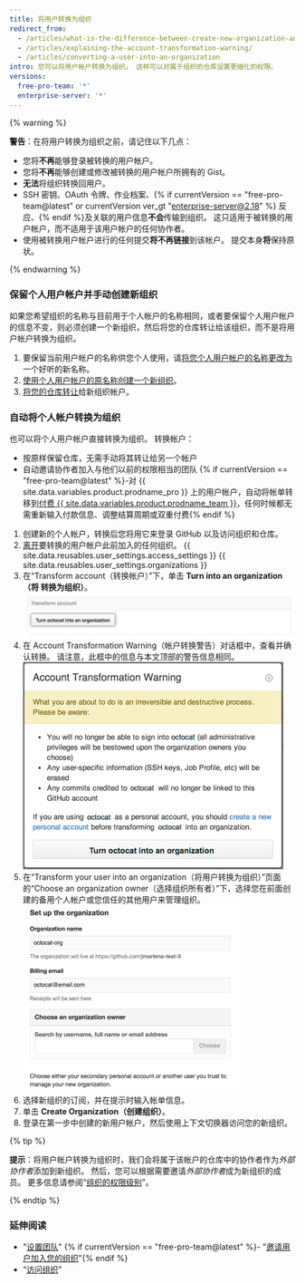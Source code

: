 ```yaml
---
title: 将用户转换为组织
redirect_from:
  - /articles/what-is-the-difference-between-create-new-organization-and-turn-account-into-an-organization/
  - /articles/explaining-the-account-transformation-warning/
  - /articles/converting-a-user-into-an-organization
intro: 您可以将用户帐户转换为组织。 这样可以对属于组织的仓库设置更细化的权限。
versions:
  free-pro-team: '*'
  enterprise-server: '*'
---
```


{% warning %}

**警告**：在将用户转换为组织之前，请记住以下几点：

 - 您将**不再**能够登录被转换的用户帐户。
 - 您将**不再**能够创建或修改被转换的用户帐户所拥有的 Gist。
 - **无法**将组织转换回用户。
 - SSH 密钥、OAuth 令牌、作业档案、{% if currentVersion == "free-pro-team@latest" or currentVersion ver_gt "enterprise-server@2.18" %} 反应、{% endif %}及关联的用户信息**不会**传输到组织。 这只适用于被转换的用户帐户，而不适用于该用户帐户的任何协作者。
 - 使用被转换用户帐户进行的任何提交**将不再链接**到该帐户。 提交本身**将**保持原状。

{% endwarning %}

### 保留个人用户帐户并手动创建新组织

如果您希望组织的名称与目前用于个人帐户的名称相同，或者要保留个人用户帐户的信息不变，则必须创建一个新组织，然后将您的仓库转让给该组织，而不是将用户帐户转换为组织。

1. 要保留当前用户帐户的名称供您个人使用，请[将您个人用户帐户的名称更改为](/articles/changing-your-github-username)一个好听的新名称。
2. [使用个人用户帐户的原名称创建一个新组织](/articles/creating-a-new-organization-from-scratch)。
3. [将您的仓库转让](/articles/transferring-a-repository)给新组织帐户。

### 自动将个人帐户转换为组织

也可以将个人用户帐户直接转换为组织。 转换帐户：
 - 按原样保留仓库，无需手动将其转让给另一个帐户
 - 自动邀请协作者加入与他们以前的权限相当的团队
 {% if currentVersion == "free-pro-team@latest" %}-对 {{ site.data.variables.product.prodname_pro }} 上的用户帐户，自动将帐单转移到[付费 {{ site.data.variables.product.prodname_team }}](/articles/about-billing-for-github-accounts)，任何时候都无需重新输入付款信息、调整结算周期或双重付费{% endif %}

1. 创建新的个人帐户，转换后您将用它来登录 GitHub 以及访问组织和仓库。
2.  [离开](/articles/removing-yourself-from-an-organization)要转换的用户帐户此前加入的任何组织。
{{ site.data.reusables.user_settings.access_settings }}
{{ site.data.reusables.user_settings.organizations }}
5. 在“Transform account（转换帐户）”下，单击 **Turn <username> into an organization（将 <username> 转换为组织）**。 ![组织转换按钮](/assets/images/help/settings/convert-to-organization.png)
6. 在 Account Transformation Warning（帐户转换警告）对话框中，查看并确认转换。 请注意，此框中的信息与本文顶部的警告信息相同。 ![转换警告](/assets/images/help/organizations/organization-account-transformation-warning.png)
7. 在“Transform your user into an organization（将用户转换为组织）”页面的“Choose an organization owner（选择组织所有者）”下，选择您在前面创建的备用个人帐户或您信任的其他用户来管理组织。 ![添加组织所有者页面](/assets/images/help/organizations/organization-add-owner.png)
8. 选择新组织的订阅，并在提示时输入帐单信息。
9. 单击 **Create Organization（创建组织）**。
10. 登录在第一步中创建的新用户帐户，然后使用上下文切换器访问您的新组织。

{% tip %}

**提示**：将用户帐户转换为组织时，我们会将属于该帐户的仓库中的协作者作为*外部协作者*添加到新组织。 然后，您可以根据需要邀请*外部协作者*成为新组织的成员。 更多信息请参阅“[组织的权限级别](/github/setting-up-and-managing-organizations-and-teams/permission-levels-for-an-organization#outside-collaborators)”。

{% endtip %}

### 延伸阅读
- "[设置团队](/articles/setting-up-teams)"
{% if currentVersion == "free-pro-team@latest" %}- "[邀请用户加入您的组织](/articles/inviting-users-to-join-your-organization)"{% endif %}
- “[访问组织](/articles/accessing-an-organization)”

